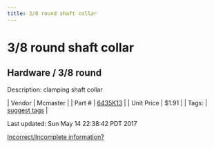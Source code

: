 ```yaml
---
title: 3/8 round shaft collar
---
```


# 3/8 round shaft collar
## Hardware / 3/8 round
Description: 	clamping shaft collar 

| Vendor | Mcmaster | 
| Part # | [6435K13](https://www.mcmaster.com/#6435K13) | 
| Unit Price | $1.91 | 
| Tags: | [suggest tags](https://docs.google.com/forms/d/e/1FAIpQLSeWyY8v3RgOty-MyWmh9U0iivNYN_molChYyS-0U-o-kOAv_g/viewform) | 

Last updated: Sun May 14 22:38:42 PDT 2017

 [Incorrect/Incomplete information?](https://docs.google.com/forms/d/e/1FAIpQLSeWyY8v3RgOty-MyWmh9U0iivNYN_molChYyS-0U-o-kOAv_g/viewform)